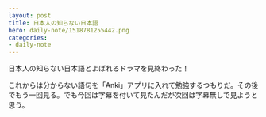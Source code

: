 ```yaml
---
layout: post
title: 日本人の知らない日本語
hero: daily-note/1518781255442.png
categories:
- daily-note
---
```


日本人の知らない日本語とよばれるドラマを見終わった！

これからは分からない語句を「Anki」アプリに入れて勉強するつもりだ。その後でもう一回見る。でも今回は字幕を付いて見たんだが次回は字幕無しで見ようと思う。
